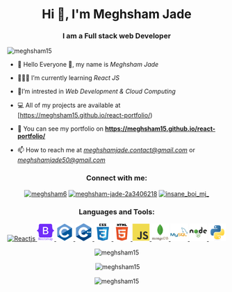 <h1 align="center">Hi 👋, I'm Meghsham Jade</h1>
<h3 align="center">I am a Full stack web Developer</h3>

<p align="left"> <img src="https://komarev.com/ghpvc/?username=meghsham15&label=Profile%20views&color=0e75b6&style=flat" alt="meghsham15" /> </p>

- 🔭 Hello Everyone 👋, my name is *Meghsham Jade*

- 👨🏻‍💻 I’m currently learning *React JS*

- 📱I’m intrested in *Web Development & Cloud Computing*

- 💻 All of my projects are available at [https://meghsham15.github.io/react-portfolio/)

- 💬 You can see my portfolio on **https://meghsham15.github.io/react-portfolio/** 

- 📫 How to reach me  at *meghshamjade.contact@gmail.com* or *meghshamjade50@gmail.com*

<h3 align="center">Connect with me:</h3>
<p align="center">
<a href="https://twitter.com/meghsham6" target="blank"><img align="center" src="https://raw.githubusercontent.com/rahuldkjain/github-profile-readme-generator/master/src/images/icons/Social/twitter.svg" alt="meghsham6" height="30" width="40" /></a>
<a href="https://linkedin.com/in/meghsham-jade-2a3406218" target="blank"><img align="center" src="https://raw.githubusercontent.com/rahuldkjain/github-profile-readme-generator/master/src/images/icons/Social/linked-in-alt.svg" alt="meghsham-jade-2a3406218" height="30" width="40" /></a>
<a href="https://instagram.com/insane_boi_mj_" target="blank"><img align="center" src="https://raw.githubusercontent.com/rahuldkjain/github-profile-readme-generator/master/src/images/icons/Social/instagram.svg" alt="insane_boi_mj_" height="30" width="40" /></a>
</p>

<h3 align="center">Languages and Tools:</h3>
<p align="center"> <a href="https://react.dev/" target="_blank" rel="noreferrer"> <img src="[https://raw.githubusercontent.com/devicons/devicon/master/icons/bootstrap/bootstrap-plain-wordmark.svg](https://encrypted-tbn0.gstatic.com/images?q=tbn:ANd9GcQz34OmNVyIMh1rguNfXC3MBk7Qq3DTduJVVg&s)" alt="Reactjs" width="40" height="40"/> </a>
  <a href="https://getbootstrap.com" target="_blank" rel="noreferrer"> <img src="https://raw.githubusercontent.com/devicons/devicon/master/icons/bootstrap/bootstrap-plain-wordmark.svg" alt="bootstrap" width="40" height="40"/> </a> <a href="https://www.cprogramming.com/" target="_blank" rel="noreferrer"> <img src="https://raw.githubusercontent.com/devicons/devicon/master/icons/c/c-original.svg" alt="c" width="40" height="40"/> </a> <a href="https://www.w3schools.com/cpp/" target="_blank" rel="noreferrer"> <img src="https://raw.githubusercontent.com/devicons/devicon/master/icons/cplusplus/cplusplus-original.svg" alt="cplusplus" width="40" height="40"/> </a> <a href="https://www.w3schools.com/css/" target="_blank" rel="noreferrer"> <img src="https://raw.githubusercontent.com/devicons/devicon/master/icons/css3/css3-original-wordmark.svg" alt="css3" width="40" height="40"/> </a> <a href="https://www.w3.org/html/" target="_blank" rel="noreferrer"> <img src="https://raw.githubusercontent.com/devicons/devicon/master/icons/html5/html5-original-wordmark.svg" alt="html5" width="40" height="40"/> </a> <a href="https://developer.mozilla.org/en-US/docs/Web/JavaScript" target="_blank" rel="noreferrer"> <img src="https://raw.githubusercontent.com/devicons/devicon/master/icons/javascript/javascript-original.svg" alt="javascript" width="40" height="40"/> </a> <a href="https://www.mongodb.com/" target="_blank" rel="noreferrer"> <img src="https://raw.githubusercontent.com/devicons/devicon/master/icons/mongodb/mongodb-original-wordmark.svg" alt="mongodb" width="40" height="40"/> </a> <a href="https://www.mysql.com/" target="_blank" rel="noreferrer"> <img src="https://raw.githubusercontent.com/devicons/devicon/master/icons/mysql/mysql-original-wordmark.svg" alt="mysql" width="40" height="40"/> </a> <a href="https://nodejs.org" target="_blank" rel="noreferrer"> <img src="https://raw.githubusercontent.com/devicons/devicon/master/icons/nodejs/nodejs-original-wordmark.svg" alt="nodejs" width="40" height="40"/> </a> <a href="https://www.python.org" target="_blank" rel="noreferrer"> <img src="https://raw.githubusercontent.com/devicons/devicon/master/icons/python/python-original.svg" alt="python" width="40" height="40"/> </a> </p>

<p align="center"><img align="center" src="https://github-readme-stats.vercel.app/api/top-langs?username=meghsham15&show_icons=true&locale=en&layout=compact" alt="meghsham15" /></p>

<p align="center">&nbsp;<img align="center" src="https://github-readme-stats.vercel.app/api?username=meghsham15&show_icons=true&locale=en" alt="meghsham15" /></p>

<p align="center"><img align="center" src="https://github-readme-streak-stats.herokuapp.com/?user=meghsham15&" alt="meghsham15" /></p>
